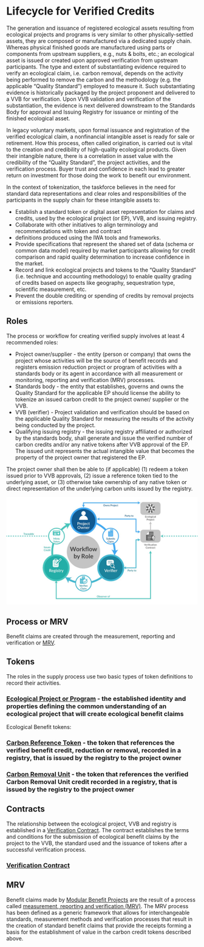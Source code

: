 # Lifecycle for Verified Credits
The generation and issuance of registered ecological assets resulting from ecological projects and
programs is very similar to other physically-settled assets, they are composed or manufactured via
a dedicated supply chain. Whereas physical finished goods are manufactured using parts or components
from upstream suppliers, e.g., nuts & bolts, etc.; an ecological asset is issued or created upon approved
verification from upstream participants. The type and extent of substantiating evidence required to verify
an ecological claim, i.e. carbon removal, depends on the activity being performed to remove the
carbon and the methodology (e.g. the applicable “Quality Standard”) employed to measure it. Such
substantiating evidence is historically packaged by the project proponent and delivered to a VVB for
verification. Upon VVB validation and verification of the substantiation, the evidence is next delivered
downstream to the Standards Body for approval and Issuing Registry for issuance or minting of the
finished ecological asset.

In legacy voluntary markets, upon formal issuance and registration of the verified ecological claim,
a nonfinancial intangible asset is ready for sale or retirement. How this process, often called origination,
is carried out is vital to the creation and credibility of high-quality ecological products. Given their
intangible nature, there is a correlation in asset value with the credibility of the “Quality Standard”, the
project activities, and the verification process. Buyer trust and confidence in each lead to greater return
on investment for those doing the work to benefit our environment.

In the context of tokenization, the taskforce believes in the need for standard data representations and
clear roles and responsibilities of the participants in the supply chain for these intangible assets to:

- Establish a standard token or digital asset representation for claims and credits, used by the
ecological project (or EP), VVB, and issuing registry.
- Collaborate with other initiatives to align terminology and recommendations with token and contract
- definitions produced using the IWA tools and frameworks.
- Provide specifications that represent the shared set of data (schema or common data model)
required by market participants allowing for credit comparison and rapid quality determination to
increase confidence in the market.
- Record and link ecological projects and tokens to the “Quality Standard” (i.e. technique and
accounting methodology) to enable quality grading of credits based on aspects like geography,
sequestration type, scientific measurement, etc.
- Prevent the double crediting or spending of credits by removal projects or emissions reporters. 

## Roles

The process or workflow for creating verified supply involves at least 4 recommended roles:

- Project owner/supplier - the entity (person or company) that owns the project whose activities will
be the source of benefit records and registers emission reduction project or program of activities
with a standards body or its agent in accordance with all measurement or monitoring, reporting and
verification (MRV) processes.
- Standards body - the entity that establishes, governs and owns the Quality Standard for the
applicable EP should license the ability to tokenize an issued carbon credit to the project owner/
supplier or the VVB.
- VVB (verifier) - Project validation and verification should be based on the applicable Quality Standard
for measuring the results of the activity being conducted by the project.
- Qualifying issuing registry - the issuing registry affiliated or authorized by the standards body,
shall generate and issue the verified number of carbon credits and/or any native tokens after VVB
approval of the EP. The issued unit represents the actual intangible value that becomes the property
of the project owner that registered the EP.

The project owner shall then be able to (if applicable) (1) redeem a token issued prior to VVB approvals,
(2) issue a reference token tied to the underlying asset, or (3) otherwise take ownership of any native
token or direct representation of the underlying carbon units issued by the registry. 

![Supply](../images/vem-wf.png)

## Process or MRV

Benefit claims are created through the measurement, reporting and verification or [MRV](./mrv.md).

## Tokens

The roles in the supply process use two basic types of token definitions to record their activities.

### [Ecological Project or Program](ep.md) - the established identity and properties defining the common understanding of an ecological project that will create ecological benefit claims

Ecological Benefit tokens:

### [Carbon Reference Token](crt.md) - the token that references the verified benefit credit, reduction or removal, recorded in a registry, that is issued by the registry to the project owner

### [Carbon Removal Unit](cru.md) - the token that references the verified Carbon Removal Unit credit recorded in a registry, that is issued by the registry to the project owner

## Contracts

The relationship between the ecological project, VVB and registry is established in a [Verification Contract](verification.md). The contract establishes the terms and conditions for the submission of ecological benefit claims by the project to the VVB, the standard used and the issuance of tokens after a successful verification process.

### [Verification Contract](verification.md)

## MRV

Benefit claims made by [Modular Benefit Projects](ep.md) are the result of a process called [measurement, reporting and verification (MRV)](mrv.md). The MRV process has been defined as a generic framework that allows for interchangeable standards, measurement methods and verification processes that result in the creation of standard benefit claims that provide the receipts forming a basis for the establishment of value in the carbon credit tokens described above.
